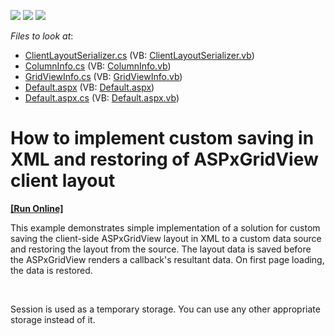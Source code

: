 <!-- default badges list -->
![](https://img.shields.io/endpoint?url=https://codecentral.devexpress.com/api/v1/VersionRange/128541128/13.1.5%2B)
[![](https://img.shields.io/badge/Open_in_DevExpress_Support_Center-FF7200?style=flat-square&logo=DevExpress&logoColor=white)](https://supportcenter.devexpress.com/ticket/details/E4437)
[![](https://img.shields.io/badge/📖_How_to_use_DevExpress_Examples-e9f6fc?style=flat-square)](https://docs.devexpress.com/GeneralInformation/403183)
<!-- default badges end -->
<!-- default file list -->
*Files to look at*:

* [ClientLayoutSerializer.cs](./CS/WebSite/App_Code/ClientLayoutSerializer.cs) (VB: [ClientLayoutSerializer.vb](./VB/WebSite/App_Code/ClientLayoutSerializer.vb))
* [ColumnInfo.cs](./CS/WebSite/App_Code/ColumnInfo.cs) (VB: [ColumnInfo.vb](./VB/WebSite/App_Code/ColumnInfo.vb))
* [GridViewInfo.cs](./CS/WebSite/App_Code/GridViewInfo.cs) (VB: [GridViewInfo.vb](./VB/WebSite/App_Code/GridViewInfo.vb))
* [Default.aspx](./CS/WebSite/Default.aspx) (VB: [Default.aspx](./VB/WebSite/Default.aspx))
* [Default.aspx.cs](./CS/WebSite/Default.aspx.cs) (VB: [Default.aspx.vb](./VB/WebSite/Default.aspx.vb))
<!-- default file list end -->
# How to implement custom saving in XML and restoring of ASPxGridView client layout
<!-- run online -->
**[[Run Online]](https://codecentral.devexpress.com/128541128/)**
<!-- run online end -->


<p>This example demonstrates simple implementation of a solution for custom saving the client-side ASPxGridView layout in XML to a custom data source and restoring the layout from the source. The layout data is saved before the ASPxGridView renders a callback's resultant data. On first page loading, the data is restored.</p><br />
<p>Session is used as a temporary storage. You can use any other appropriate storage instead of it.</p>

<br/>


